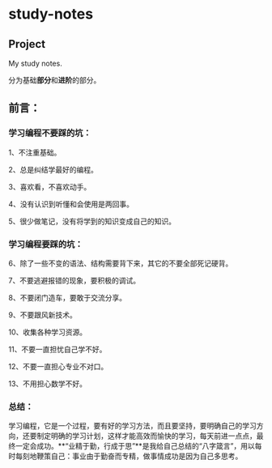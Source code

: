 # study-notes

## Project

My study notes.

分为基础**部分**和**进阶**的部分。



## 前言：

### 学习编程不要踩的坑：

1、不注重基础。

2、总是纠结学最好的编程。

3、喜欢看，不喜欢动手。

4、没有认识到听懂和会使用是两回事。

5、很少做笔记，没有将学到的知识变成自己的知识。

### 学习编程要踩的坑：

6、除了一些不变的语法、结构需要背下来，其它的不要全部死记硬背。

7、不要逃避报错的现象，要积极的调试。

8、不要闭门造车，要敢于交流分享。

9、不要跟风新技术。

10、收集各种学习资源。

11、不要一直担忧自己学不好。

12、不要一直担心专业不对口。

13、不用担心数学不好。

### 总结：

学习编程，它是一个过程，要有好的学习方法，而且要坚持，要明确自己的学习方向，还要制定明确的学习计划，这样才能高效而愉快的学习，每天前进一点点，最终一定会成功。**“业精于勤，行成于思”**是我给自己总结的“八字箴言”，用以每时每刻地鞭策自己：事业由于勤奋而专精，做事情成功是因为自己多思考。



